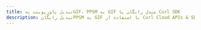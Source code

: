 ---title: تبدیل پاورپوینت بهGIF، PPSM به GIF مبدل رایگان یا Curl SDKdescription: تبدیل رایگانPPSM به GIF با استفاده از Curl Cloud APIs & SDK. همچنین اسناد Microsoft PowerPoint را در Cloud ایجاد، ویرایش و رندر کنید.---